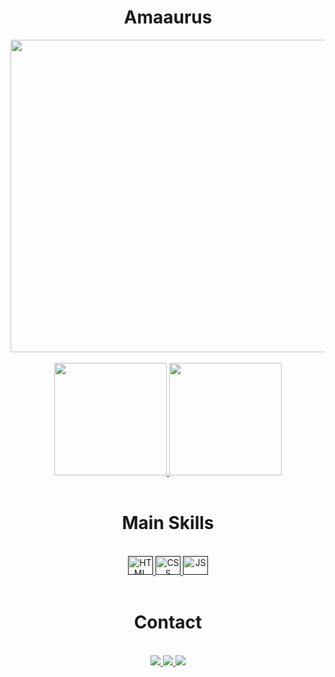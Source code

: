 <h1 align="center">Amaaurus</h1>
<div align="center">
<img height="500em" width="600em" align="center" src="https://media2.giphy.com/media/bJ4TVNYNUympPgcpem/giphy.gif?cid=6c09b952diixl1o3tsubc4yhxbzx2p6v2azhffhli5o13023&ep=v1_internal_gif_by_id&rid=giphy.gif&ct=g"/>
</div>
</br>
<div align="center">
  <a href="https://github.com/Amaaurus">
    <img height="180em" src="https://github-readme-stats.vercel.app/api?username=Amaaurus&show_icons=false&theme=chartreuse-dark&include_all_commits=true&count_private=true"/>
    <img height="180em" href="" src="https://github-readme-stats.vercel.app/api/top-langs/?username=Amaaurus&langs_count=16&theme=chartreuse-dark"/>
  </a>
</div>
</br>
<div align="center">
<h1>Main Skills</h1>
</br>
  <a href=""><img alt="HTML" height="30em" width="40em" src="https://devicon-website.vercel.app/api/html5/original.svg"/> 
<img alt="CSS" height="30em" width="40em" src="https://devicon-website.vercel.app/api/css3/original.svg"/> 
<img alt="JS" height="30em" width="40em" src="https://devicon-website.vercel.app/api/javascript/plain.svg"/> 
  </a>
</div>
</br>
<div align="center">
<h1>Contact</h1>
</br>
<a target="_blank" alt="amaaurus@proton.me" href=""><img class="margem" target="_blank" margin="0px 10px 0px 10px" src="https://img.shields.io/badge/ProtonMail-8B89CC?style=for-the-badge&logo=protonmail&logoColor=white"/>
</a>
<a target="_blank" href="https://www.instagram.com/amaaurus/"><img margin="0px 10px 0px 10px" target="_blank" src="https://img.shields.io/badge/Instagram-E4405F?style=for-the-badge&logo=instagram&logoColor=white"/>
</a>
  <img src="https://media2.giphy.com/media/TqiwHbFBaZ4ti/giphy.gif?cid=6c09b952qq8j99ynrhrzbnebcseyipcakwyyd73xc7oofhhz&ep=v1_internal_gif_by_id&rid=giphy.gif&ct=g"/>
</div>
